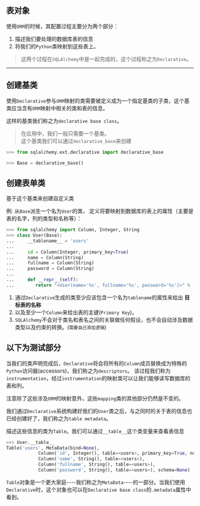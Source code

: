 ## 表对象
使用`ORM`的时候，其配置过程主要分为两个部分：
1. 描述我们要处理的数据库表的信息
2. 将我们的`Python`类映射到这些表上。

> 这两个过程在`SQLAlchemy`中是一起完成的，这个过程称之为`Declarative`。

---------------------------------

## 创建基类
使用`Declarative`参与`ORM`映射的类需要被定义成为一个指定基类的子类，这个基类应当含有`ORM`映射中相关的类和表的信息。

这样的基类我们称之为`declarative base class`。
> 在应用中，我们一般只需要一个基类。<br>
> 这个基类我们可以通过`declarative_base`来创建

```python
>>> from sqlalchemy.ext.declarative import declarative_base

>>> Base = declarative_base()
```



## 创建表单类
基于这个基类来创建自定义类

例:
从`Base`派生一个名为`User`的类，
定义将要映射到数据库的表上的属性（主要是表的名字，列的类型和名称等）：
```python
>>> from sqlalchemy import Column, Integer, String
>>> class User(Base):
...     __tablename__ = 'users'
...
...     id = Column(Integer, primary_key=True)
...     name = Column(String)
...     fullname = Column(String)
...     password = Column(String)
...
...     def __repr__(self):
...        return "<User(name='%s', fullname='%s', password='%s')>" % (self.name, self.fullname, self.password)
```
1. 通过`Declarative`生成的类至少应该包含一个名为`tablename`的属性来给出 **目标表的名称**
2. 以及至少一个`Column`来给出表的主键(`Primary Key`)。
3. `SQLAlchemy`不会对于类名和表名之间的关联做任何假设，也不会自动涉及数据类型以及约束的转换。(`需要自己添加逻辑`)




以下为测试部分
------------------------------------
当我们的类声明完成后，`Declarative`将会将所有的`Column`成员替换成为特殊的`Python`访问器(accessors)，我们称之为`descriptors`。
该过程我们称为`instrumentation`，经过`instrumentation`的映射类可以让我们能够读写数据库的表和列。

注意除了这些涉及`ORM`的映射意外，这些`mapping`类的其他部分仍然是不变的。




我们通过`Declarative`系统构建好我们的`User`类之后，与之同时的关于表的信息也已经创建好了，我们称之为`table metadata`。

描述这些信息的类为`Table`。我们可以通过`__table__`这个类变量来查看表信息

```python
>>> User.__table__ 
Table('users', MetaData(bind=None),
            Column('id', Integer(), table=<users>, primary_key=True, nullable=False),
            Column('name', String(), table=<users>),
            Column('fullname', String(), table=<users>),
            Column('password', String(), table=<users>), schema=None)
```

`Table`对象是一个更大家庭----我们称之为`MetaData`----的一部分。当我们使用`Declarative`时，这个对象也可以在`Declarative base class`的`.metadata`属性中看到。
